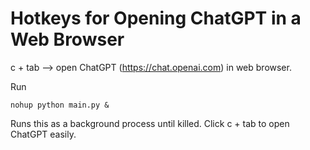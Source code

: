 # Hotkeys for Opening ChatGPT in a Web Browser
c + tab --> open ChatGPT (https://chat.openai.com) in web browser.

Run

    nohup python main.py &

Runs this as a background process until killed. Click c + tab to open ChatGPT easily.